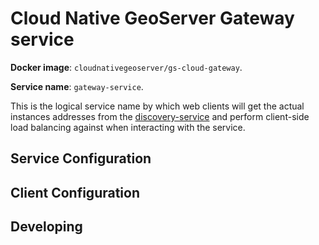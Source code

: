 # Cloud Native GeoServer Gateway service


**Docker image**: `cloudnativegeoserver/gs-cloud-gateway`. 

**Service name**: `gateway-service`. 

This is the logical service name by which web clients will get the actual instances addresses from the [discovery-service](discovery-service.yml) and perform client-side load balancing against when interacting with the service.

## Service Configuration


## Client Configuration


## Developing

